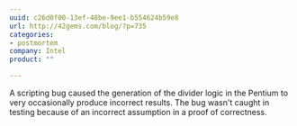 ```yaml
---
uuid: c26d0f00-13ef-48be-9ee1-b554624b59e8
url: http://42gems.com/blog/?p=735
categories:
- postmortem
company: Intel
product: ""

---
```


A scripting bug caused the generation of the divider logic in the Pentium to very occasionally produce incorrect results. The bug wasn't caught in testing because of an incorrect assumption in a proof of correctness.
